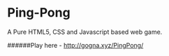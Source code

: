 # Ping-Pong
A Pure HTML5, CSS and Javascript based web game.

######Play here - http://gogna.xyz/PingPong/